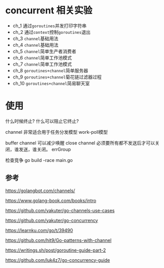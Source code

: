 # concurrent 相关实验

- ch_1 通过`goroutines`并发打印字符串
- ch_2 通过`context`控制`goroutines`退出
- ch_3 `channel`基础用法
- ch_4 `channel`基础用法
- ch_5 `channel`简单生产者消费者
- ch_6 `channel`简单工作池模式
- ch_7 `channel`简单工作池模式
- ch_8 `goroutines+channel`简单服务器
- ch_9 `goroutines+channel`菊花链过滤器过程
- ch_10 `goroutines+channel`简易聊天室

# 使用
什么时候终止?
什么可以阻止它终止?

channel 非常适合用于任务分发模型 work-poll模型

buffer channel 可以减少唤醒 
close channel 必须要所有都不发送后才可以关闭，谁发送，谁关闭。
errGroup

检查竞争 go build -race main.go


## 参考
https://golangbot.com/channels/

https://www.golang-book.com/books/intro

https://github.com/yakuter/go-channels-use-cases

https://github.com/yakuter/go-concurrency

https://learnku.com/go/t/39490

https://github.com/hit9/Go-patterns-with-channel

https://writings.sh/post/goroutine-guide-part-2

https://github.com/luk4z7/go-concurrency-guide